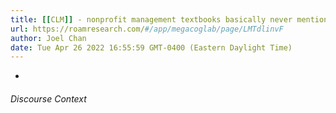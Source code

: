 ```yaml
---
title: [[CLM]] - nonprofit management textbooks basically never mention how to involve beneficiaries in design process
url: https://roamresearch.com/#/app/megacoglab/page/LMTdlinvF
author: Joel Chan
date: Tue Apr 26 2022 16:55:59 GMT-0400 (Eastern Daylight Time)
---
```


- 

###### Discourse Context



